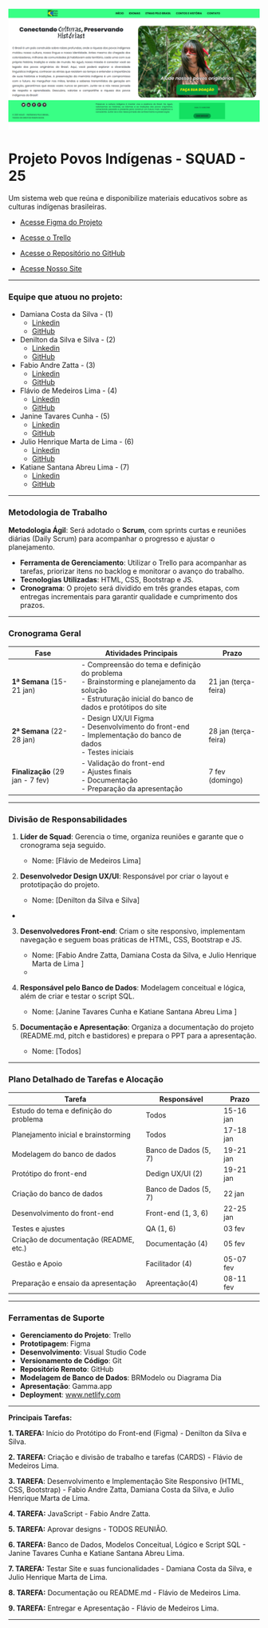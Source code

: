 <div align="center">

![Página Principal](./assets/img/inicio.png)

</div>

# Projeto Povos Indígenas - SQUAD - 25 
Um sistema web que reúna e disponibilize materiais educativos sobre as culturas indígenas brasileiras. 


* [Acesse Figma do Projeto](https://www.figma.com/design/NnnFpDu55KePhhF8xtNL3V/Projeto-Indigena-Squad-25?node-id=0-1&m=dev&t=LG2PovfZJaWiqiSd-1)

* [Acesse o Trello](https://trello.com/b/0PejLped/gestao-de-projetos-squad-25)

* [Acesse o Repositório no GitHub](https://github.com/Flimars/projeto-povos-indigenas)

* [Acesse Nosso Site](https://povosindegenas.netlify.app/)

---

### **Equipe que atuou no projeto**: 
  * Damiana Costa da Silva - (1)
      - [Linkedin]()
      - [GitHub](https://github.com/damiana2703)
  * Denilton da Silva e Silva - (2)
      - [Linkedin](https://www.linkedin.com/in/denilton-d-87835b136/)
      - [GitHub](https://github.com/deniltonz)
  * Fabio Andre Zatta - (3)
      - [Linkedin](https://www.linkedin.com/in/fabiozatta-dweb/)
      - [GitHub](https://github.com/fisiofaz)
  * Flávio de Medeiros Lima - (4)
      - [Linkedin](https://www.linkedin.com/in/flaviotheprogrammer/)
      - [GitHub](https://github.com/Flimars)
  * Janine Tavares Cunha - (5)
      - [Linkedin](https://www.linkedin.com/in/janine-cunha-74b456307/)
      - [GitHub](https://github.com/Janine-Nine)
  * Julio Henrique Marta de Lima - (6)
      - [Linkedin]()
      - [GitHub](https://github.com/MartaCoder)
  * Katiane Santana Abreu Lima - (7)
      - [Linkedin](https://www.linkedin.com/in/katiane-abreu-52139933/)
      - [GitHub](https://github.com/kabreu-rs)
  
  ---

### **Metodologia de Trabalho**  
**Metodologia Ágil**: Será adotado o **Scrum**, com sprints curtas e reuniões diárias (Daily Scrum) para acompanhar o progresso e ajustar o planejamento.  
- **Ferramenta de Gerenciamento**: Utilizar o Trello para acompanhar as tarefas, priorizar itens no backlog e monitorar o avanço do trabalho.  
- **Tecnologias Utilizadas**: HTML, CSS, Bootstrap e JS. 
- **Cronograma**: O projeto será dividido em três grandes etapas, com entregas incrementais para garantir qualidade e cumprimento dos prazos.  

---

### **Cronograma Geral**  

| **Fase**               | **Atividades Principais**                        | **Prazo**         |
|-------------------------|------------------------------------------------|-------------------|
| **1ª Semana** (15-21 jan) | - Compreensão do tema e definição do problema<br>- Brainstorming e planejamento da solução<br>- Estruturação inicial do banco de dados e protótipos do site | 21 jan (terça-feira)  |
| **2ª Semana** (22-28 jan) | - Design UX/UI Figma<br> - Desenvolvimento do front-end<br>- Implementação do banco de dados<br>- Testes iniciais | 28 jan (terça-feira)  |
| **Finalização** (29 jan - 7 fev) | - Validação do front-end<br>- Ajustes finais<br>- Documentação<br>- Preparação da apresentação | 7 fev (domingo)   |

---

### **Divisão de Responsabilidades**  

1. **Líder de Squad**: Gerencia o time, organiza reuniões e garante que o cronograma seja seguido.  
   - Nome: [Flávio de Medeiros Lima]  

2. **Desenvolvedor Design UX/UI**: Responsável por criar o layout e prototipação do projeto.  
   - Nome: [Denilton da Silva e Silva]  
 - 
3. **Desenvolvedores Front-end**: Criam o site responsivo, implementam navegação e seguem boas práticas de HTML, CSS,  Bootstrap e JS.  
   - Nome: [Fabio Andre Zatta, Damiana Costa da Silva, e Julio Henrique Marta de Lima ]  
   - 
4. **Responsável pelo Banco de Dados**: Modelagem conceitual e lógica, além de criar e testar o script SQL.  
   - Nome: [Janine Tavares Cunha e Katiane Santana Abreu Lima ] 

5. **Documentação e Apresentação**: Organiza a documentação do projeto (README.md, pitch e bastidores) e prepara o PPT para a apresentação.  
   - Nome: [Todos]  

---

### **Plano Detalhado de Tarefas e Alocação**  

| **Tarefa**                                       | **Responsável**          | **Prazo**        |
|--------------------------------------------------|--------------------------|------------------|
| Estudo do tema e definição do problema           | Todos                    | 15-16 jan        |
| Planejamento inicial e brainstorming             | Todos                    | 17-18 jan        |
| Modelagem do banco de dados                      | Banco de Dados (5, 7)    | 19-21 jan        |
| Protótipo do front-end                           | Dedign UX/UI (2)         | 19-21 jan        |
| Criação do banco de dados                        | Banco de Dados (5, 7)    | 22 jan           |
| Desenvolvimento do front-end                     | Front-end (1, 3, 6)      | 22-25 jan        |
| Testes e ajustes                                 | QA (1, 6)                | 03 fev           |
| Criação de documentação (README, etc.)           | Documentação (4)         | 05 fev           |
| Gestão e Apoio                                   | Facilitador (4)          | 05-07 fev        |
| Preparação e ensaio da apresentação              | Apreentação(4)           | 08-11 fev        |


---

### **Ferramentas de Suporte** 
 
- **Gerenciamento do Projeto**: Trello  
- **Prototipagem**: Figma 
- **Desenvolvimento**: Visual Studio Code 
- **Versionamento de Código**: Git
- **Repositório Remoto**: GitHub
- **Modelagem de Banco de Dados**: BRModelo ou Diagrama Dia  
- **Apresentação**: Gamma.app
- **Deployment**: www.netlify.com  

---


**Principais Tarefas:**

**1. TAREFA:** Início do Protótipo do Front-end (Figma) - Denilton da Silva e Silva.

**2. TAREFA:** Criação e divisão de trabalho e tarefas (CARDS) - Flávio de Medeiros Lima.

**3. TAREFA**: Desenvolvimento e Implementação Site Responsivo (HTML, CSS, Bootstrap) - Fabio Andre Zatta, Damiana Costa da Silva, e Julio Henrique Marta de Lima.

**4. TAREFA:** JavaScript - Fabio Andre Zatta.

**5. TAREFA:** Aprovar designs - TODOS REUNIÃO.

**6. TAREFA:** Banco de Dados, Modelos Conceitual, Lógico e Script SQL - Janine Tavares Cunha e Katiane Santana Abreu Lima.

**7. TAREFA:** Testar Site e suas funcionalidades - Damiana Costa da Silva, e Julio Henrique Marta de Lima.

**8. TAREFA:** Documentação ou README.md - Flávio de Medeiros Lima.

**9. TAREFA:** Entregar e Apresentação - Flávio de Medeiros Lima.

---
